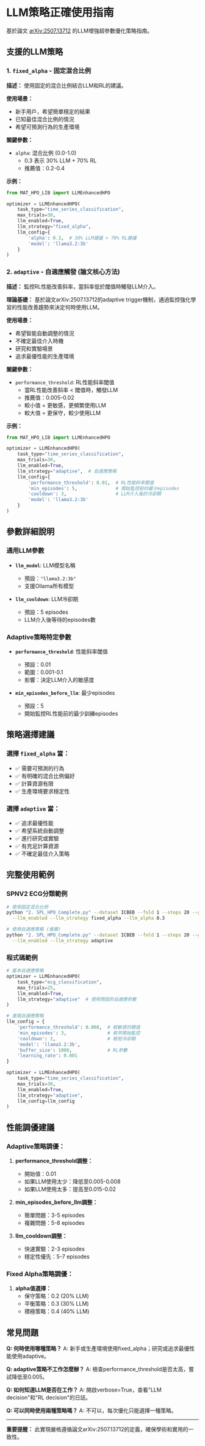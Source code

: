 # LLM策略正確使用指南

基於論文 [arXiv:2507.13712](https://arxiv.org/abs/2507.13712) 的LLM增強超參數優化策略指南。

## 支援的LLM策略

### 1. `fixed_alpha` - 固定混合比例

**描述：** 使用固定的混合比例結合LLM和RL的建議。

**使用場景：**
- 新手用戶，希望簡單穩定的結果
- 已知最佳混合比例的情況
- 希望可預測行為的生產環境

**關鍵參數：**
- `alpha`: 混合比例 (0.0-1.0)
  - 0.3 表示 30% LLM + 70% RL
  - 推薦值：0.2-0.4

**示例：**
```python
from MAT_HPO_LIB import LLMEnhancedHPO

optimizer = LLMEnhancedHPO(
    task_type="time_series_classification",
    max_trials=30,
    llm_enabled=True,
    llm_strategy="fixed_alpha",
    llm_config={
        'alpha': 0.3,  # 30% LLM建議 + 70% RL建議
        'model': 'llama3.2:3b'
    }
)
```

### 2. `adaptive` - 自適應觸發 (論文核心方法)

**描述：** 監控RL性能改善斜率，當斜率低於閾值時觸發LLM介入。

**理論基礎：** 基於論文arXiv:2507.13712的adaptive trigger機制，通過監控強化學習的性能改善趨勢來決定何時使用LLM。

**使用場景：**
- 希望智能自動調整的情況
- 不確定最佳介入時機
- 研究和實驗場景
- 追求最優性能的生產環境

**關鍵參數：**
- `performance_threshold`: RL性能斜率閾值
  - 當RL性能改善斜率 < 閾值時，觸發LLM
  - 推薦值：0.005-0.02
  - 較小值 = 更敏感，更頻繁使用LLM
  - 較大值 = 更保守，較少使用LLM

**示例：**
```python
from MAT_HPO_LIB import LLMEnhancedHPO

optimizer = LLMEnhancedHPO(
    task_type="time_series_classification",
    max_trials=30,
    llm_enabled=True,
    llm_strategy="adaptive",  # 自適應策略
    llm_config={
        'performance_threshold': 0.01,  # RL性能斜率閾值
        'min_episodes': 5,              # 開始監控前的最少episodes
        'cooldown': 3,                  # LLM介入後的冷卻期
        'model': 'llama3.2:3b'
    }
)
```

## 參數詳細說明

### 通用LLM參數

- **`llm_model`**: LLM模型名稱
  - 預設：`"llama3.2:3b"`
  - 支援Ollama所有模型

- **`llm_cooldown`**: LLM冷卻期
  - 預設：5 episodes
  - LLM介入後等待的episodes數

### Adaptive策略特定參數

- **`performance_threshold`**: 性能斜率閾值
  - 預設：0.01
  - 範圍：0.001-0.1
  - 影響：決定LLM介入的敏感度

- **`min_episodes_before_llm`**: 最少episodes
  - 預設：5
  - 開始監控RL性能前的最少訓練episodes

## 策略選擇建議

### 選擇 `fixed_alpha` 當：
- ✅ 需要可預測的行為
- ✅ 有明確的混合比例偏好
- ✅ 計算資源有限
- ✅ 生產環境要求穩定性

### 選擇 `adaptive` 當：
- ✅ 追求最優性能
- ✅ 希望系統自動調整
- ✅ 進行研究或實驗
- ✅ 有充足計算資源
- ✅ 不確定最佳介入策略

## 完整使用範例

### SPNV2 ECG分類範例

```bash
# 使用固定混合比例
python "2. SPL_HPO_Complete.py" --dataset ICBEB --fold 1 --steps 20 --gpu 0 \
  --llm_enabled --llm_strategy fixed_alpha --llm_alpha 0.3

# 使用自適應策略 (推薦)
python "2. SPL_HPO_Complete.py" --dataset ICBEB --fold 1 --steps 20 --gpu 0 \
  --llm_enabled --llm_strategy adaptive
```

### 程式碼範例

```python
# 基本自適應策略
optimizer = LLMEnhancedHPO(
    task_type="ecg_classification",
    max_trials=25,
    llm_enabled=True,
    llm_strategy="adaptive"  # 使用預設的自適應參數
)

# 進階自適應策略
llm_config = {
    'performance_threshold': 0.008,  # 較敏感的閾值
    'min_episodes': 3,               # 較早開始監控
    'cooldown': 2,                   # 較短冷卻期
    'model': 'llama3.2:3b',
    'buffer_size': 1000,             # RL參數
    'learning_rate': 0.001
}

optimizer = LLMEnhancedHPO(
    task_type="time_series_classification",
    max_trials=30,
    llm_enabled=True,
    llm_strategy="adaptive",
    llm_config=llm_config
)
```

## 性能調優建議

### Adaptive策略調優：

1. **performance_threshold調整：**
   - 開始值：0.01
   - 如果LLM使用太少：降低至0.005-0.008
   - 如果LLM使用太多：提高至0.015-0.02

2. **min_episodes_before_llm調整：**
   - 簡單問題：3-5 episodes
   - 複雜問題：5-8 episodes

3. **llm_cooldown調整：**
   - 快速實驗：2-3 episodes
   - 穩定性優先：5-7 episodes

### Fixed Alpha策略調優：

1. **alpha值選擇：**
   - 保守策略：0.2 (20% LLM)
   - 平衡策略：0.3 (30% LLM)
   - 積極策略：0.4 (40% LLM)

## 常見問題

**Q: 何時使用哪種策略？**
A: 新手或生產環境使用fixed_alpha；研究或追求最優性能使用adaptive。

**Q: adaptive策略不工作怎麼辦？**
A: 檢查performance_threshold是否太高，嘗試降低至0.005。

**Q: 如何知道LLM是否在工作？**
A: 開啟verbose=True，查看"LLM decision"和"RL decision"的日誌。

**Q: 可以同時使用兩種策略嗎？**
A: 不可以，每次優化只能選擇一種策略。

---

**重要提醒：** 此實現嚴格遵循論文arXiv:2507.13712的定義，確保學術和實用的一致性。